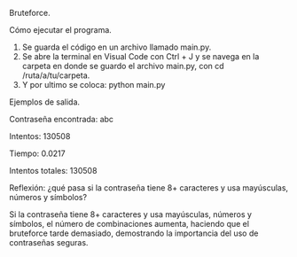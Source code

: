 Bruteforce.

Cómo ejecutar el programa.
1. Se guarda el código en un archivo llamado main.py.
2. Se abre la terminal en Visual Code con Ctrl + J y se navega en la carpeta en donde se guardo el archivo main.py, con cd /ruta/a/tu/carpeta.
3. Y por ultimo se coloca: python main.py

Ejemplos de salida.

Contraseña encontrada: abc

Intentos: 130508

Tiempo: 0.0217

Intentos totales: 130508

Reflexión: ¿qué pasa si la contraseña tiene 8+ caracteres y usa mayúsculas, números y símbolos?

Si la contraseña tiene 8+ caracteres y usa mayúsculas, números y símbolos, el número de combinaciones aumenta, haciendo que el bruteforce tarde demasiado, demostrando la importancia del uso de contraseñas seguras.
